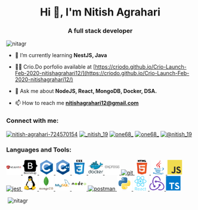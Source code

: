 <h1 align="center">Hi 👋, I'm Nitish Agrahari</h1>
<h3 align="center">A full stack developer</h3>

<p align="left"> <img src="https://komarev.com/ghpvc/?username=nitagr&label=Profile%20views&color=0e75b6&style=flat" alt="nitagr" /> </p>

- 🌱 I’m currently learning **NestJS, Java**

- 👨‍💻 Crio.Do porfolio available at [https://criodo.github.io/Crio-Launch-Feb-2020-nitishagrahari12/](https://criodo.github.io/Crio-Launch-Feb-2020-nitishagrahari12/)

- 💬 Ask me about **NodeJS, React, MongoDB, Docker, DSA.**

- 📫 How to reach me **nitishagrahari12@gmail.com**

<h3 align="left">Connect with me:</h3>
<p align="left">
<a href="https://linkedin.com/in/nitish-agrahari-724570154" target="blank"><img align="center" src="https://cdn.jsdelivr.net/npm/simple-icons@3.0.1/icons/linkedin.svg" alt="nitish-agrahari-724570154" height="30" width="40" /></a>
<a href="https://instagram.com/_nitish_19" target="blank"><img align="center" src="https://cdn.jsdelivr.net/npm/simple-icons@3.0.1/icons/instagram.svg" alt="_nitish_19" height="30" width="40" /></a>
<a href="https://www.codechef.com/users/one68_" target="blank"><img align="center" src="https://cdn.jsdelivr.net/npm/simple-icons@3.1.0/icons/codechef.svg" alt="one68_" height="30" width="40" /></a>
<a href="https://codeforces.com/profile/one68_" target="blank"><img align="center" src="https://cdn.jsdelivr.net/npm/simple-icons@3.0.1/icons/codeforces.svg" alt="one68_" height="30" width="40" /></a>
<a href="https://www.hackerearth.com/@nitish_19" target="blank"><img align="center" src="https://cdn.jsdelivr.net/npm/simple-icons@3.0.1/icons/hackerearth.svg" alt="@nitish_19" height="30" width="40" /></a>
</p>

<h3 align="left">Languages and Tools:</h3>
<p align="left"> <a href="https://angular.io" target="_blank"> <img src="https://raw.githubusercontent.com/devicons/devicon/master/icons/angularjs/angularjs-original-wordmark.svg" alt="angularjs" width="40" height="40"/> </a> <a href="https://getbootstrap.com" target="_blank"> <img src="https://raw.githubusercontent.com/devicons/devicon/master/icons/bootstrap/bootstrap-plain-wordmark.svg" alt="bootstrap" width="40" height="40"/> </a> <a href="https://www.cprogramming.com/" target="_blank"> <img src="https://raw.githubusercontent.com/devicons/devicon/master/icons/c/c-original.svg" alt="c" width="40" height="40"/> </a> <a href="https://www.w3schools.com/cpp/" target="_blank"> <img src="https://raw.githubusercontent.com/devicons/devicon/master/icons/cplusplus/cplusplus-original.svg" alt="cplusplus" width="40" height="40"/> </a> <a href="https://www.w3schools.com/css/" target="_blank"> <img src="https://raw.githubusercontent.com/devicons/devicon/master/icons/css3/css3-original-wordmark.svg" alt="css3" width="40" height="40"/> </a> <a href="https://www.docker.com/" target="_blank"> <img src="https://raw.githubusercontent.com/devicons/devicon/master/icons/docker/docker-original-wordmark.svg" alt="docker" width="40" height="40"/> </a> <a href="https://expressjs.com" target="_blank"> <img src="https://raw.githubusercontent.com/devicons/devicon/master/icons/express/express-original-wordmark.svg" alt="express" width="40" height="40"/> </a> <a href="https://git-scm.com/" target="_blank"> <img src="https://www.vectorlogo.zone/logos/git-scm/git-scm-icon.svg" alt="git" width="40" height="40"/> </a> <a href="https://www.w3.org/html/" target="_blank"> <img src="https://raw.githubusercontent.com/devicons/devicon/master/icons/html5/html5-original-wordmark.svg" alt="html5" width="40" height="40"/> </a> <a href="https://www.java.com" target="_blank"> <img src="https://raw.githubusercontent.com/devicons/devicon/master/icons/java/java-original.svg" alt="java" width="40" height="40"/> </a> <a href="https://developer.mozilla.org/en-US/docs/Web/JavaScript" target="_blank"> <img src="https://raw.githubusercontent.com/devicons/devicon/master/icons/javascript/javascript-original.svg" alt="javascript" width="40" height="40"/> </a> <a href="https://jestjs.io" target="_blank"> <img src="https://www.vectorlogo.zone/logos/jestjsio/jestjsio-icon.svg" alt="jest" width="40" height="40"/> </a> <a href="https://www.linux.org/" target="_blank"> <img src="https://raw.githubusercontent.com/devicons/devicon/master/icons/linux/linux-original.svg" alt="linux" width="40" height="40"/> </a> <a href="https://www.mongodb.com/" target="_blank"> <img src="https://raw.githubusercontent.com/devicons/devicon/master/icons/mongodb/mongodb-original-wordmark.svg" alt="mongodb" width="40" height="40"/> </a> <a href="https://www.mysql.com/" target="_blank"> <img src="https://raw.githubusercontent.com/devicons/devicon/master/icons/mysql/mysql-original-wordmark.svg" alt="mysql" width="40" height="40"/> </a> <a href="https://nodejs.org" target="_blank"> <img src="https://raw.githubusercontent.com/devicons/devicon/master/icons/nodejs/nodejs-original-wordmark.svg" alt="nodejs" width="40" height="40"/> </a> <a href="https://postman.com" target="_blank"> <img src="https://www.vectorlogo.zone/logos/getpostman/getpostman-icon.svg" alt="postman" width="40" height="40"/> </a> <a href="https://www.python.org" target="_blank"> <img src="https://raw.githubusercontent.com/devicons/devicon/master/icons/python/python-original.svg" alt="python" width="40" height="40"/> </a> <a href="https://reactjs.org/" target="_blank"> <img src="https://raw.githubusercontent.com/devicons/devicon/master/icons/react/react-original-wordmark.svg" alt="react" width="40" height="40"/> </a> <a href="https://redux.js.org" target="_blank"> <img src="https://raw.githubusercontent.com/devicons/devicon/master/icons/redux/redux-original.svg" alt="redux" width="40" height="40"/> </a> <a href="https://www.typescriptlang.org/" target="_blank"> <img src="https://raw.githubusercontent.com/devicons/devicon/master/icons/typescript/typescript-original.svg" alt="typescript" width="40" height="40"/> </a> </p>

<p>&nbsp;<img align="center" src="https://github-readme-stats.vercel.app/api?username=nitagr&show_icons=true&locale=en" alt="nitagr" /></p>

